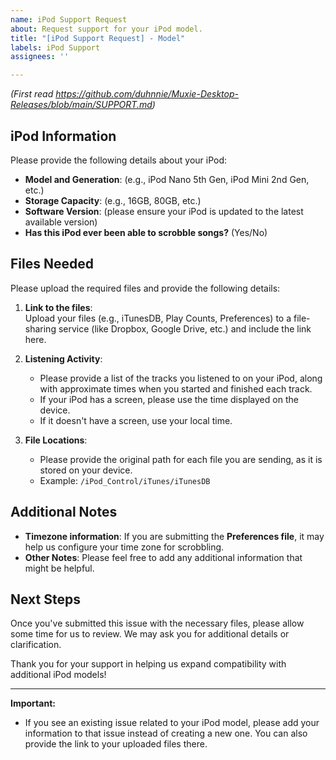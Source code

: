 ```yaml
---
name: iPod Support Request
about: Request support for your iPod model.
title: "[iPod Support Request] - Model"
labels: iPod Support
assignees: ''

---
```

*(First read https://github.com/duhnnie/Muxie-Desktop-Releases/blob/main/SUPPORT.md)*

## iPod Information


Please provide the following details about your iPod:

- **Model and Generation**: (e.g., iPod Nano 5th Gen, iPod Mini 2nd Gen, etc.)
- **Storage Capacity**: (e.g., 16GB, 80GB, etc.)
- **Software Version**: (please ensure your iPod is updated to the latest available version)
- **Has this iPod ever been able to scrobble songs?** (Yes/No)

## Files Needed

Please upload the required files and provide the following details:

1. **Link to the files**:  
   Upload your files (e.g., iTunesDB, Play Counts, Preferences) to a file-sharing service (like Dropbox, Google Drive, etc.) and include the link here.
   
2. **Listening Activity**:  
   - Please provide a list of the tracks you listened to on your iPod, along with approximate times when you started and finished each track.  
   - If your iPod has a screen, please use the time displayed on the device.  
   - If it doesn't have a screen, use your local time.

3. **File Locations**:  
   - Please provide the original path for each file you are sending, as it is stored on your device.  
   - Example: `/iPod_Control/iTunes/iTunesDB`

## Additional Notes

- **Timezone information**: If you are submitting the **Preferences file**, it may help us configure your time zone for scrobbling.
- **Other Notes**: Please feel free to add any additional information that might be helpful.

## Next Steps

Once you've submitted this issue with the necessary files, please allow some time for us to review. We may ask you for additional details or clarification.

Thank you for your support in helping us expand compatibility with additional iPod models!

---

**Important:**  
- If you see an existing issue related to your iPod model, please add your information to that issue instead of creating a new one. You can also provide the link to your uploaded files there.
